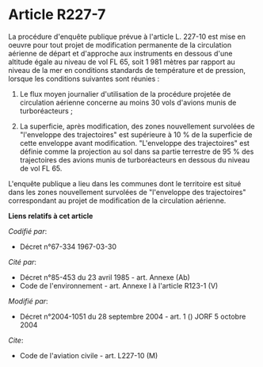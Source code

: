 # Article R227-7

La procédure d'enquête publique prévue à l'article L. 227-10 est mise en oeuvre pour tout projet de modification permanente
de la circulation aérienne de départ et d'approche aux instruments en dessous d'une altitude égale au niveau de vol FL 65,
soit 1 981 mètres par rapport au niveau de la mer en conditions standards de température et de pression, lorsque les
conditions suivantes sont réunies :

1. Le flux moyen journalier d'utilisation de la procédure projetée de circulation aérienne concerne au moins 30 vols d'avions
munis de turboréacteurs ;

2. La superficie, après modification, des zones nouvellement survolées de "l'enveloppe des trajectoires" est supérieure à 10
% de la superficie de cette enveloppe avant modification. "L'enveloppe des trajectoires" est définie comme la projection au
sol dans sa partie terrestre de 95 % des trajectoires des avions munis de turboréacteurs en dessous du niveau de vol FL 65.

L'enquête publique a lieu dans les communes dont le territoire est situé dans les zones nouvellement survolées de
"l'enveloppe des trajectoires" correspondant au projet de modification de la circulation aérienne.

**Liens relatifs à cet article**

_Codifié par_:

  - Décret n°67-334 1967-03-30

_Cité par_:

  - Décret n°85-453 du 23 avril 1985 - art. Annexe (Ab)
  - Code de l'environnement - art. Annexe I à l'article R123-1 (V)

_Modifié par_:

  - Décret n°2004-1051 du 28 septembre 2004 - art. 1 () JORF 5 octobre 2004

_Cite_:

  - Code de l'aviation civile - art. L227-10 (M)
